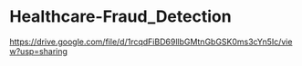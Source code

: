 # Healthcare-Fraud_Detection
https://drive.google.com/file/d/1rcqdFiBD69llbGMtnGbGSK0ms3cYn5Ic/view?usp=sharing
